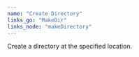 ```yaml
---
name: "Create Directory"
links_go: "MakeDir"
links_node: "makeDirectory"
---
```

Create a directory at the specified location.